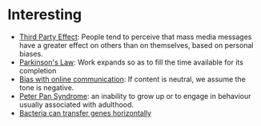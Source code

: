 # Interesting

* [Third Party Effect](https://en.wikipedia.org/wiki/Third-person_effect): People tend to perceive that mass media messages have a greater effect on others than on themselves, based on personal biases.
* [Parkinson's Law](https://en.wikipedia.org/wiki/Parkinson%27s_law): Work expands so as to fill the time available for its completion
* [Bias with online communication](https://github.blog/2015-01-21-how-to-write-the-perfect-pull-request/): If content is neutral, we assume the tone is negative.
* [Peter Pan Syndrome](https://en.wikipedia.org/wiki/Peter_Pan_syndrome): an inability to grow up or to engage in behaviour usually associated with adulthood.
* [Bacteria can transfer genes horizontally](https://www.sigmaaldrich.com/US/en/technical-documents/technical-article/genomics/advanced-gene-editing/transformation)
